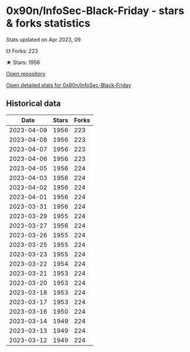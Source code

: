 # 0x90n/InfoSec-Black-Friday - stars & forks statistics

Stats updated on Apr 2023, 09

☋ Forks: 223

★ Stars: 1956

[Open repository](https://github.com/0x90n/InfoSec-Black-Friday)

[Open detailed stats for 0x90n/InfoSec-Black-Friday](https://reviewgithub.com/rep/0x90n/InfoSec-Black-Friday)

## Historical data
| Date | Stars | Forks |
|------|-------|-------|
| 2023-04-09 | 1956 | 223 | 
| 2023-04-08 | 1956 | 223 | 
| 2023-04-07 | 1956 | 223 | 
| 2023-04-06 | 1956 | 223 | 
| 2023-04-05 | 1956 | 224 | 
| 2023-04-03 | 1956 | 224 | 
| 2023-04-02 | 1956 | 224 | 
| 2023-04-01 | 1956 | 224 | 
| 2023-03-31 | 1956 | 224 | 
| 2023-03-29 | 1955 | 224 | 
| 2023-03-27 | 1956 | 224 | 
| 2023-03-26 | 1955 | 224 | 
| 2023-03-25 | 1955 | 224 | 
| 2023-03-23 | 1955 | 224 | 
| 2023-03-22 | 1954 | 224 | 
| 2023-03-21 | 1953 | 224 | 
| 2023-03-20 | 1953 | 224 | 
| 2023-03-18 | 1953 | 224 | 
| 2023-03-17 | 1953 | 224 | 
| 2023-03-16 | 1950 | 224 | 
| 2023-03-14 | 1949 | 224 | 
| 2023-03-13 | 1949 | 224 | 
| 2023-03-12 | 1949 | 224 | 

